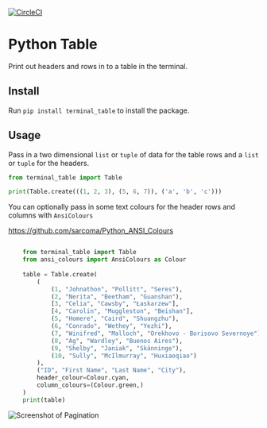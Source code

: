 [![CircleCI](https://circleci.com/gh/sarcoma/terminal_table/tree/master.svg?style=svg)](https://circleci.com/gh/sarcoma/terminal_table/tree/master)

# Python Table

Print out headers and rows in to a table in the terminal.

## Install 

Run `pip install terminal_table` to install the package.

## Usage

Pass in a two dimensional `list` or `tuple` of data for the table rows and a `list` or `tuple` for the headers. 

```python
from terminal_table import Table

print(Table.create(((1, 2, 3), (5, 6, 7)), ('a', 'b', 'c')))
```

You can optionally pass in some text colours for the header rows and columns with `AnsiColours`

https://github.com/sarcoma/Python_ANSI_Colours

```python

    from terminal_table import Table
    from ansi_colours import AnsiColours as Colour
    
    table = Table.create(
        (
            (1, "Johnathon", "Pollitt", "Seres"),
            (2, "Nerita", "Beetham", "Guanshan"),
            [3, "Celia", "Cawsby", "Łaskarzew"],
            [4, "Carolin", "Muggleston", "Beishan"],
            (5, "Homere", "Caird", "Shuangzhu"),
            (6, "Conrado", "Wethey", "Yezhi"),
            (7, "Winifred", "Malloch", "Orekhovo - Borisovo Severnoye"),
            (8, "Ag", "Wardley", "Buenos Aires"),
            (9, "Shelby", "Janiak", "Skänninge"),
            (10, "Sully", "McIlmurray", "Huxiaoqiao")
        ),
        ("ID", "First Name", "Last Name", "City"),
        header_colour=Colour.cyan,
        column_colours=(Colour.green,)
    )
    print(table)
```

![Screenshot of Pagination](/../screenshot/screenshot/table.png?raw=true "Pagination Example")
